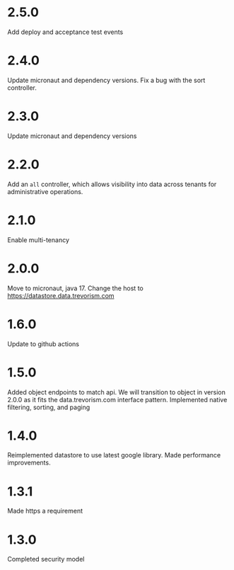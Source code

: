 # 2.5.0

Add deploy and acceptance test events

# 2.4.0

Update micronaut and dependency versions. Fix a bug with the sort controller.

# 2.3.0

Update micronaut and dependency versions

# 2.2.0

Add an `all` controller, which allows visibility into data across tenants for administrative operations.

# 2.1.0

Enable multi-tenancy

# 2.0.0

Move to micronaut, java 17. Change the host to https://datastore.data.trevorism.com

# 1.6.0

Update to github actions

# 1.5.0

Added object endpoints to match api. We will transition to object in version 2.0.0 as it fits the data.trevorism.com interface pattern.
Implemented native filtering, sorting, and paging

# 1.4.0

Reimplemented datastore to use latest google library. Made performance improvements.

# 1.3.1

Made https a requirement

# 1.3.0

Completed security model
